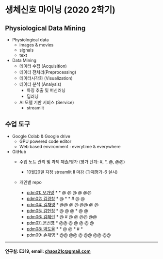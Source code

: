 # 생체신호 마이닝 (2020 2학기)

## Physiological Data Mining
* Physiological data
  - images & movies
  - signals
  - text
* Data Mining
  - 데이터 수집 (Acquisition)
  - 데이터 전처리(Preprocessing)
  - 데이터시각화 (Visualization)
  - 데이터 분석 (Analysis)
    * 특징 추출 및 머신러닝
    * 딥러닝
  - AI 모델 기반 서비스 (Service)
    * streamlit
    
## 수업 도구
* Google Colab & Google drive
  - GPU powered code editor
  - Web based environment : everytime & everywhere
* GitHub
  - 수업 노트 관리 및 과제 제출/평가 (평가 단계: #, *, @, @@)
    * 10월20일 자정 streamlit II 마감 (과제평가-6 실시) 
    
  - 개인별 repo  
    * [pdm01: 오가영](https://github.com/o-going/pdm01) * * @ @ @ @ @@
    * [pdm02: 김경창](https://github.com/rldckd0103/pdm02) * @ * * # @ @
    * [pdm04: 김채영](https://github.com/kimchaeyoung-student/pdm04) * @@ @ @ @@ @ @
    * [pdm05: 김현정](https://github.com/dasdasqs2/pdm05) * @ @ @ * @ @
    * [pdm06: 김혜린](https://github.com/Kim-Hyerin/pdm06) * @ # @ @ @@ @@
    * [pdm07: 문선영](https://github.com/anstjsdud/pdm07) * @@ @ @ @ @ @
    * [pdm08: 박도율](https://github.com/DoyulPark/pdm08) * * @ @ * # *
    * [pdm09: 손채영](https://github.com/chaeyeongSon/pdm09) * @@ @@ @ @@ @@ @@
 ---
 #### 연구실: E319, email: chaos21c@gmail.com
 
